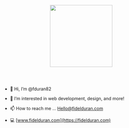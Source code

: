 <p align="center">
  <a href="https://fidelduran.com" target="_blank">
    <img width="200" src="https://fidelduran.com/images/logos/logo-blue-single.svg">
  </a>
</p>
<br></br>

- 👋 Hi, I’m @fduran82



- 👀 I’m interested in web development, design, and more!



- 📫 How to reach me ... Hello@fidelduran.com



- 💻 [www.fidelduran.com](https://fidelduran.com)


<!---

fduran82/fduran82 is a ✨ special ✨ repository because its `README.md` (this file) appears on your GitHub profile.
You can click the Preview link to take a look at your changes.

--->
